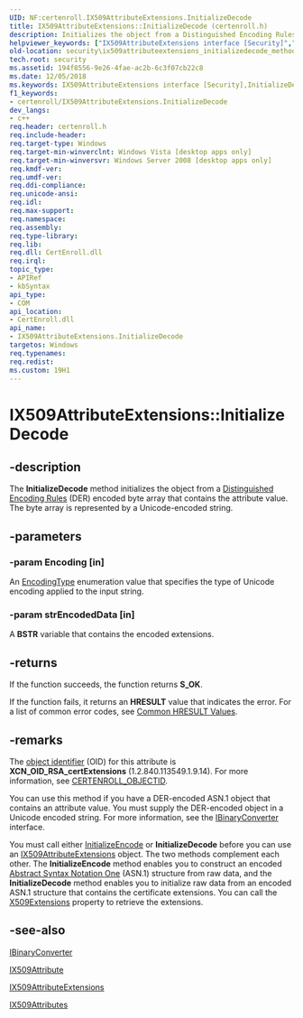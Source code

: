 ```yaml
---
UID: NF:certenroll.IX509AttributeExtensions.InitializeDecode
title: IX509AttributeExtensions::InitializeDecode (certenroll.h)
description: Initializes the object from a Distinguished Encoding Rules (DER) encoded byte array that contains the attribute value.
helpviewer_keywords: ["IX509AttributeExtensions interface [Security]","InitializeDecode method","IX509AttributeExtensions.InitializeDecode","IX509AttributeExtensions::InitializeDecode","InitializeDecode","InitializeDecode method [Security]","InitializeDecode method [Security]","IX509AttributeExtensions interface","certenroll/IX509AttributeExtensions::InitializeDecode","security.ix509attributeextensions_initializedecode_method"]
old-location: security\ix509attributeextensions_initializedecode_method.htm
tech.root: security
ms.assetid: 194f8556-9e26-4fae-ac2b-6c3f07cb22c8
ms.date: 12/05/2018
ms.keywords: IX509AttributeExtensions interface [Security],InitializeDecode method, IX509AttributeExtensions.InitializeDecode, IX509AttributeExtensions::InitializeDecode, InitializeDecode, InitializeDecode method [Security], InitializeDecode method [Security],IX509AttributeExtensions interface, certenroll/IX509AttributeExtensions::InitializeDecode, security.ix509attributeextensions_initializedecode_method
f1_keywords:
- certenroll/IX509AttributeExtensions.InitializeDecode
dev_langs:
- c++
req.header: certenroll.h
req.include-header: 
req.target-type: Windows
req.target-min-winverclnt: Windows Vista [desktop apps only]
req.target-min-winversvr: Windows Server 2008 [desktop apps only]
req.kmdf-ver: 
req.umdf-ver: 
req.ddi-compliance: 
req.unicode-ansi: 
req.idl: 
req.max-support: 
req.namespace: 
req.assembly: 
req.type-library: 
req.lib: 
req.dll: CertEnroll.dll
req.irql: 
topic_type:
- APIRef
- kbSyntax
api_type:
- COM
api_location:
- CertEnroll.dll
api_name:
- IX509AttributeExtensions.InitializeDecode
targetos: Windows
req.typenames: 
req.redist: 
ms.custom: 19H1
---
```


# IX509AttributeExtensions::InitializeDecode


## -description


The <b>InitializeDecode</b> method initializes the object from a  <a href="https://docs.microsoft.com/windows/desktop/SecGloss/d-gly">Distinguished Encoding Rules</a> (DER) encoded byte array that contains the attribute value. The byte array is represented by a Unicode-encoded string.


## -parameters




### -param Encoding [in]

An <a href="https://docs.microsoft.com/windows/desktop/api/certenroll/ne-certenroll-encodingtype">EncodingType</a> enumeration value that specifies the type of Unicode encoding applied to  the input string.


### -param strEncodedData [in]

A <b>BSTR</b> variable that contains the encoded extensions.


## -returns



If the function succeeds, the function returns <b>S_OK</b>.

If the function fails, it returns an <b>HRESULT</b> value that indicates the error. For a list of common error codes, see <a href="https://docs.microsoft.com/windows/desktop/SecCrypto/common-hresult-values">Common HRESULT Values</a>.




## -remarks



The <a href="https://docs.microsoft.com/windows/desktop/SecGloss/o-gly">object identifier</a> (OID) for this attribute is <b>XCN_OID_RSA_certExtensions</b> (1.2.840.113549.1.9.14). For more information, see <a href="https://docs.microsoft.com/windows/desktop/api/certenroll/ne-certenroll-certenroll_objectid">CERTENROLL_OBJECTID</a>.

You can use this method if you have a DER-encoded ASN.1 object that contains an attribute value. You must supply the DER-encoded object in a Unicode encoded string. For more information, see the <a href="https://docs.microsoft.com/windows/desktop/api/certenroll/nn-certenroll-ibinaryconverter">IBinaryConverter</a> interface.

You must call either <a href="https://docs.microsoft.com/windows/desktop/api/certenroll/nf-certenroll-ix509attributeextensions-initializeencode">InitializeEncode</a> or <b>InitializeDecode</b> before you can use an <a href="https://docs.microsoft.com/windows/desktop/api/certenroll/nn-certenroll-ix509attributeextensions">IX509AttributeExtensions</a> object. The two methods complement each other. The <b>InitializeEncode</b> method enables you to construct an encoded <a href="https://docs.microsoft.com/windows/desktop/SecGloss/a-gly">Abstract Syntax Notation One</a> (ASN.1) structure from raw data, and the <b>InitializeDecode</b> method enables you to initialize raw data from an encoded ASN.1 structure that contains the certificate extensions. You can call the <a href="https://docs.microsoft.com/windows/desktop/api/certenroll/nf-certenroll-ix509attributeextensions-get_x509extensions">X509Extensions</a> property to retrieve the extensions.




## -see-also




<a href="https://docs.microsoft.com/windows/desktop/api/certenroll/nn-certenroll-ibinaryconverter">IBinaryConverter</a>



<a href="https://docs.microsoft.com/windows/desktop/api/certenroll/nn-certenroll-ix509attribute">IX509Attribute</a>



<a href="https://docs.microsoft.com/windows/desktop/api/certenroll/nn-certenroll-ix509attributeextensions">IX509AttributeExtensions</a>



<a href="https://docs.microsoft.com/windows/desktop/api/certenroll/nn-certenroll-ix509attributes">IX509Attributes</a>
 

 

